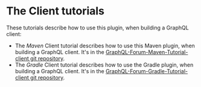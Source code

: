 # The Client tutorials

These tutorials describe how to use this plugin, when building a GraphQL client:

* The _Maven_ Client tutorial describes how to use this Maven plugin, when building a GraphQL client. It's in the [GraphQL-Forum-Maven-Tutorial-client git repository](https://github.com/graphql-java-generator/GraphQL-Forum-Maven-Tutorial-client).
* The _Gradle_ Client tutorial describes how to use the Gradle plugin, when building a GraphQL client. It's in the [GraphQL-Forum-Gradle-Tutorial-client git repository](https://github.com/graphql-java-generator/GraphQL-Forum-Gradle-Tutorial-client).
